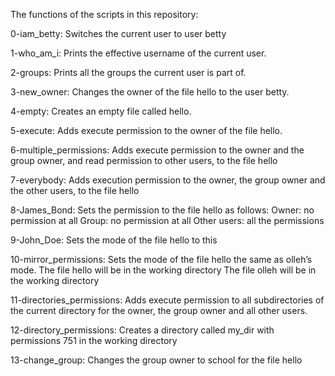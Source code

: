 The functions of the scripts in this repository:

0-iam_betty: Switches the current user to user betty

1-who_am_i: Prints the effective username of the current user.

2-groups:  Prints all the groups the current user is part of.

3-new_owner: Changes the owner of the file hello to the user betty.

4-empty: Creates an empty file called hello.

5-execute: Adds execute permission to the owner of the file hello.

6-multiple_permissions: Adds execute permission to the owner and the group owner, and read permission to other users, to the file hello

7-everybody: Adds execution permission to the owner, the group owner and the other users, to the file hello

8-James_Bond: Sets the permission to the file hello as follows:
Owner: no permission at all
Group: no permission at all
Other users: all the permissions

9-John_Doe: Sets the mode of the file hello to this

10-mirror_permissions: Sets the mode of the file hello the same as olleh’s mode.
The file hello will be in the working directory
The file olleh will be in the working directory

11-directories_permissions: Adds execute permission to all subdirectories of the current directory for the owner, the group owner and all other users.

12-directory_permissions: Creates a directory called my_dir with permissions 751 in the working directory

13-change_group: Changes the group owner to school for the file hello
